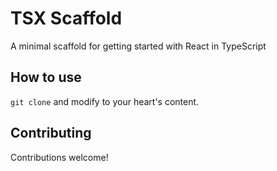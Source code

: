 # TSX Scaffold
A minimal scaffold for getting started with React in TypeScript

## How to use
`git clone` and modify to your heart's content.

## Contributing
Contributions welcome! 
